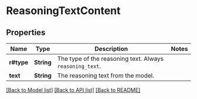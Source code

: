 # ReasoningTextContent

## Properties

Name | Type | Description | Notes
------------ | ------------- | ------------- | -------------
**r#type** | **String** | The type of the reasoning text. Always `reasoning_text`. | 
**text** | **String** | The reasoning text from the model. | 

[[Back to Model list]](../README.md#documentation-for-models) [[Back to API list]](../README.md#documentation-for-api-endpoints) [[Back to README]](../README.md)


